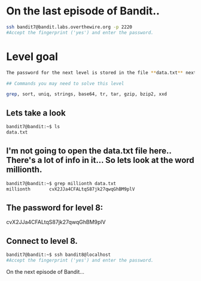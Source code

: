 #  On the last episode of Bandit..

```bash
ssh bandit7@bandit.labs.overthewire.org -p 2220
#Accept the fingerprint ('yes') and enter the password.
```

# Level goal
```bash
The password for the next level is stored in the file **data.txt** next to the word **millionth**

## Commands you may need to solve this level

grep, sort, uniq, strings, base64, tr, tar, gzip, bzip2, xxd
```

## Lets take a look
```bash
bandit7@bandit:~$ ls
data.txt
```

## I'm not going to open the data.txt file here.. There's a lot of info in it... So lets look at the word millionth.

```bash
bandit7@bandit:~$ grep millionth data.txt
millionth       cvX2JJa4CFALtqS87jk27qwqGhBM9plV

```

## The password for level 8:

cvX2JJa4CFALtqS87jk27qwqGhBM9plV


## Connect to level 8.
```bash
bandit7@bandit:~$ ssh bandit8@localhost
#Accept the fingerprint ('yes') and enter the password.
```

On the next episode of Bandit...
